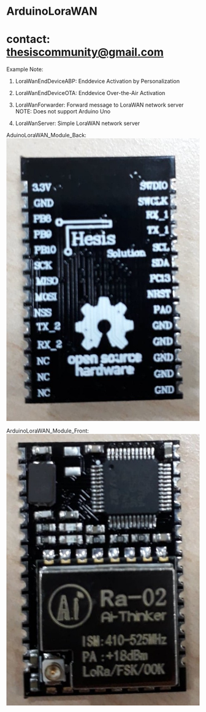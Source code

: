 # ArduinoLoraWAN
# contact: thesiscommunity@gmail.com

Example Note:
1. LoraWanEndDeviceABP:
 Enddevice Activation by Personalization

2. LoraWanEndDeviceOTA:
 Enddevice Over-the-Air Activation

3. LoraWanForwarder:
 Forward message to LoraWAN network server <Single Channel>
 NOTE: Does not support Arduino Uno <limit memory>

4. LoraWanServer:
 Simple LoraWAN network server <Single Channel>

AduinoLoraWAN_Module_Back:
![alt text](https://github.com/thesiscommunity/ArduinoLoraWAN/blob/master/images/AduinoLoraWAN_Module_Back.jpg)

ArduinoLoraWAN_Module_Front:
![alt text](https://github.com/thesiscommunity/ArduinoLoraWAN/blob/master/images/ArduinoLoraWAN_Module_Front.jpg)
